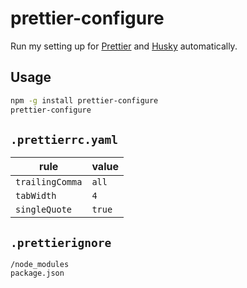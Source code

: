 # prettier-configure

Run my setting up for [Prettier](https://github.com/prettier/prettier) and [Husky](https://github.com/typicode/husky) automatically.

## Usage

```sh
npm -g install prettier-configure
prettier-configure
```

## `.prettierrc.yaml`

| rule            | value  |
| --------------- | ------ |
| `trailingComma` | `all`  |
| `tabWidth`      | `4`    |
| `singleQuote`   | `true` |

## `.prettierignore`

```
/node_modules
package.json
```
